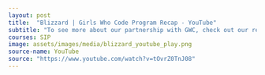 ```yaml
---
layout: post
title:  "Blizzard | Girls Who Code Program Recap - YouTube"
subtitle: "To see more about our partnership with GWC, check out our recap video from this year's program. Congratulations to all the girls for graduating!"
courses: SIP
image: assets/images/media/blizzard_youtube_play.png
source-name: YouTube
source: "https://www.youtube.com/watch?v=tOvrZ0TnJ08"
---
```


